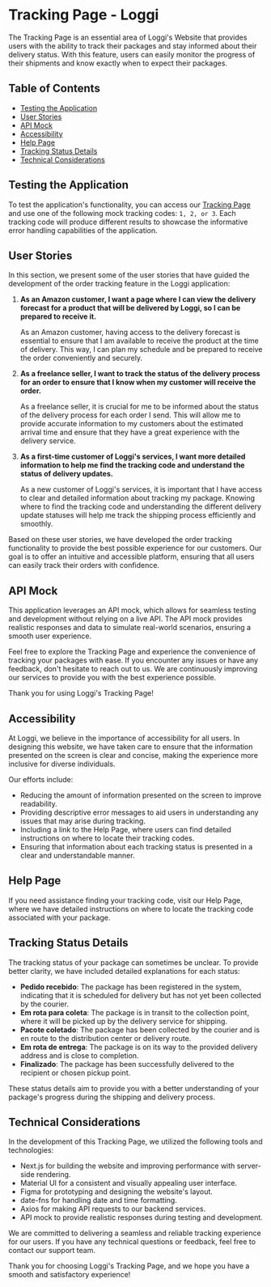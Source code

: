 # Tracking Page - Loggi

The Tracking Page is an essential area of Loggi's Website that provides users with the ability to track their packages and stay informed about their delivery status. With this feature, users can easily monitor the progress of their shipments and know exactly when to expect their packages.

## Table of Contents
- [Testing the Application](#testing-the-application)
- [User Stories](#user-stories)
- [API Mock](#api-mock)
- [Accessibility](#accessibility)
- [Help Page](#help-page)
- [Tracking Status Details](#tracking-status-details)
- [Technical Considerations](#technical-considerations)

## Testing the Application

To test the application's functionality, you can access our [Tracking Page](https://loggi-tracking.vercel.app/TrackingHelp) and use one of the following mock tracking codes: ```1, 2, or 3```. Each tracking code will produce different results to showcase the informative error handling capabilities of the application.

## User Stories

In this section, we present some of the user stories that have guided the development of the order tracking feature in the Loggi application:

1. **As an Amazon customer, I want a page where I can view the delivery forecast for a product that will be delivered by Loggi, so I can be prepared to receive it.**

   As an Amazon customer, having access to the delivery forecast is essential to ensure that I am available to receive the product at the time of delivery. This way, I can plan my schedule and be prepared to receive the order conveniently and securely.

2. **As a freelance seller, I want to track the status of the delivery process for an order to ensure that I know when my customer will receive the order.**

   As a freelance seller, it is crucial for me to be informed about the status of the delivery process for each order I send. This will allow me to provide accurate information to my customers about the estimated arrival time and ensure that they have a great experience with the delivery service.

3. **As a first-time customer of Loggi's services, I want more detailed information to help me find the tracking code and understand the status of delivery updates.**

   As a new customer of Loggi's services, it is important that I have access to clear and detailed information about tracking my package. Knowing where to find the tracking code and understanding the different delivery update statuses will help me track the shipping process efficiently and smoothly.

Based on these user stories, we have developed the order tracking functionality to provide the best possible experience for our customers. Our goal is to offer an intuitive and accessible platform, ensuring that all users can easily track their orders with confidence.


## API Mock

This application leverages an API mock, which allows for seamless testing and development without relying on a live API. The API mock provides realistic responses and data to simulate real-world scenarios, ensuring a smooth user experience.

Feel free to explore the Tracking Page and experience the convenience of tracking your packages with ease. If you encounter any issues or have any feedback, don't hesitate to reach out to us. We are continuously improving our services to provide you with the best experience possible.

Thank you for using Loggi's Tracking Page!

## Accessibility

At Loggi, we believe in the importance of accessibility for all users. In designing this website, we have taken care to ensure that the information presented on the screen is clear and concise, making the experience more inclusive for diverse individuals.

Our efforts include:
- Reducing the amount of information presented on the screen to improve readability.
- Providing descriptive error messages to aid users in understanding any issues that may arise during tracking.
- Including a link to the Help Page, where users can find detailed instructions on where to locate their tracking codes.
- Ensuring that information about each tracking status is presented in a clear and understandable manner.

## Help Page

If you need assistance finding your tracking code, visit our Help Page, where we have detailed instructions on where to locate the tracking code associated with your package.

## Tracking Status Details

The tracking status of your package can sometimes be unclear. To provide better clarity, we have included detailed explanations for each status:

- **Pedido recebido**: The package has been registered in the system, indicating that it is scheduled for delivery but has not yet been collected by the courier.
- **Em rota para coleta**: The package is in transit to the collection point, where it will be picked up by the delivery service for shipping.
- **Pacote coletado**: The package has been collected by the courier and is en route to the distribution center or delivery route.
- **Em rota de entrega**: The package is on its way to the provided delivery address and is close to completion.
- **Finalizado**: The package has been successfully delivered to the recipient or chosen pickup point.

These status details aim to provide you with a better understanding of your package's progress during the shipping and delivery process.

## Technical Considerations

In the development of this Tracking Page, we utilized the following tools and technologies:
- Next.js for building the website and improving performance with server-side rendering.
- Material UI for a consistent and visually appealing user interface.
- Figma for prototyping and designing the website's layout.
- date-fns for handling date and time formatting.
- Axios for making API requests to our backend services.
- API mock to provide realistic responses during testing and development.

We are committed to delivering a seamless and reliable tracking experience for our users. If you have any technical questions or feedback, feel free to contact our support team.

Thank you for choosing Loggi's Tracking Page, and we hope you have a smooth and satisfactory experience!

